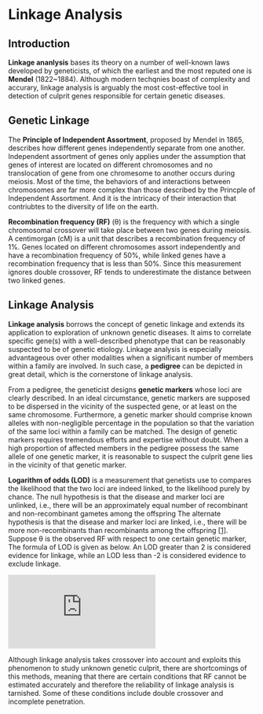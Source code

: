 # Linkage Analysis

## Introduction

**Linkage ananlysis** bases its theory on a number of well-known laws developed by geneticists, of which the earliest and the most reputed one is **Mendel** (1822~1884). Although modern techqnies boast of complexity and accurary, linkage analysis is arguably the most cost-effective tool in detection of culprit genes responsible for certain genetic diseases.

## Genetic Linkage

The **Principle of Independent Assortment**, proposed by Mendel in 1865, describes how different genes independently separate from one another. Independent assortment of genes only applies under the assumption that genes of interest are located on different chromosomes and no translocation of gene from one chromesome to another occurs during meiosis. Most of the time, the behaviors of and interactions between chromosomes are far more complex than those described by the Princple of Independent Assortment. And it is the intricacy of their interaction that contriubtes to the diversity of life on the earth.

**Recombination frequency (RF)** (θ) is the frequency with which a single chromosomal crossover will take place between two genes during meiosis. A centimorgan (cM) is a unit that describes a recombination frequency of 1%. Genes located on different chromosomes assort independently and have a recombination frequency of 50%, while linked genes have a recombination frequency that is less than 50%. Since this measurement ignores double crossover, RF tends to underestimate the distance between two linked genes.

## Linkage Analysis

**Linkage analysis** borrows the concept of genetic linkage and extends its application to exploration of unknown genetic diseases. It aims to correlate specific gene(s) with a well-described phenotype that can be reasonably suspected to be of genetic etiology. Linkage analysis is especially advantageous over other modalities when a significant number of members within a family are involved. In such case, a **pedigree** can be depicted in great detail, which is the cornerstone of linkage analysis.

From a pedigree, the geneticist designs **genetic markers** whose loci are clearly described. In an ideal circumstance, genetic markers are supposed to be dispersed in the vicinity of the suspected gene, or at least on the same chromosome. Furthermore, a genetic marker should comprise known alleles with non-negligible percentage in the population so that the variation of the same loci within a family can be matched. The design of genetic markers requires tremendous efforts and expertise without doubt. When a high proportion of affected members in the pedigree possess the same allele of one genetic marker, it is reasonable to suspect the culprit gene lies in the vicinity of that genetic marker.

**Logarithm of odds (LOD)** is a measurement that genetists use to compares the likelihood that the two loci are indeed linked, to the likelihood purely by chance. The null hypothesis is that the disease and marker loci are unlinked, i.e., there will be an approximately equal number of recombinant and non-recombinant gametes among the offspring The alternate hypothesis is that the disease and marker loci are linked, i.e., there will be more non-recombinants than recombinants among the offspring [[1]](http://hihg.med.miami.edu/code/http/modules/education/Design/Print.asp?CourseNum=3&LessonNum=3). Suppose θ is the observed RF with respect to one certain genetic marker, The formula of LOD is given as below. An LOD greater than 2 is considered evidence for linkage, while an LOD less than -2 is considered evidence to exclude linkage.

![](http://latex.codecogs.com/gif.latex?%5Clog_%7B10%7D%7B%5Cfrac%20%7B%281-%5Ctheta%20%29%5E%5Ctext%7BNR%7D%20%5Ctimes%20%5Ctheta%5E%5Ctext%7BR%7D%7D%7B0.5%5E%5Ctext%7BNR&plus;R%7D%7D%7D)

Although linkage analysis takes crossover into account and exploits this phenomenon to study unknown genetic culprit, there are shortcomings of this methods, meaning that there are certain conditions that RF cannot be estimated accurately and therefore the reliability of linkage analysis is tarnished. Some of these conditions include double crossover and incomplete penetration.
